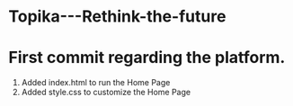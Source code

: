 # Topika---Rethink-the-future

# First commit regarding the platform.

1. Added index.html to run the Home Page
2. Added style.css to customize the Home Page
